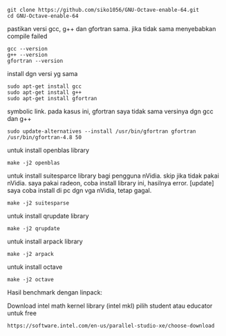 	
	git clone https://github.com/siko1056/GNU-Octave-enable-64.git
	cd GNU-Octave-enable-64

pastikan versi gcc, g++ dan gfortran sama. jika tidak sama menyebabkan compile failed
	
	gcc --version
	g++ --version
	gfortran --version

install dgn versi yg sama
	
	sudo apt-get install gcc
	sudo apt-get install g++
	sudo apt-get install gfortran

symbolic link. pada kasus ini, gfortran saya tidak sama versinya dgn gcc dan g++
	
	sudo update-alternatives --install /usr/bin/gfortran gfortran /usr/bin/gfortran-4.8 50

untuk install openblas library
	
	make -j2 openblas


untuk install suitesparce library bagi pengguna nVidia. skip jika tidak pakai nVidia. saya pakai radeon, coba install library ini, hasilnya error. [update] saya coba install di pc dgn vga nVidia, tetap gagal.
	
	make -j2 suitesparse

untuk install qrupdate library
	
	make -j2 qrupdate

untuk install arpack library
	
	make -j2 arpack

untuk install octave
	
	make -j2 octave

Hasil benchmark dengan linpack:


Download intel math kernel library (intel mkl)
pilih student atau educator untuk free
	
	https://software.intel.com/en-us/parallel-studio-xe/choose-download

